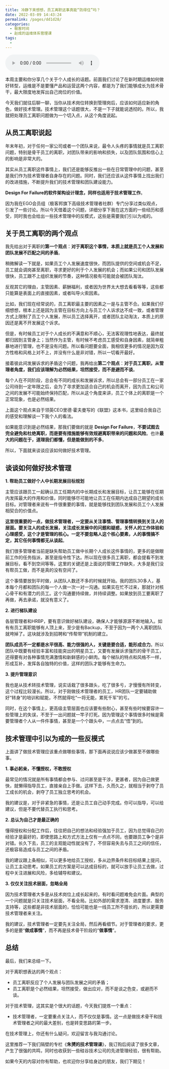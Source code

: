 ```yaml
---
title: 冷静下来想想，员工离职这事真能“防得住”吗？
date: 2022-03-09 14:43:24
permalink: /pages/dd1d28/
categories:
  - 极客时间
  - 赵成的运维体系管理课
tags:
  - 
---
```

<audio title="41.冷静下来想想，员工离职这事真能“防得住”吗？" src="https://static001.geekbang.org/resource/audio/1e/a8/1ed2c5218b333207090804e423d1f6a8.mp3" controls="controls"></audio> 
<p>本周主要和你分享几个关于个人成长的话题。前面我们讨论了在新时期运维如何做好转型，运维是不是要懂产品和运营这两个内容，都是为了我们能够成长为技术骨干，最大限度地发挥出自己岗位的价值。</p>
<p>今天我们就往后聊一聊，当你从技术岗位转换到管理岗后，应该如何适应新的角色，做好技术管理。技术管理这个话题很大，不是一下子就能说透彻的。所以，我就把处理员工离职问题做为一个切入点，从这个角度说起。</p>
<h2>从员工离职说起</h2>
<p>年末年初，对于任何一家公司或者一个团队来说，最令人头疼的事情就是员工离职问题，特别是骨干员工的离职，对团队带来的影响和损失，以及团队氛围和信心上的影响是非常大的。</p>
<p>其实从员工离职这件事情上，我们还是能够反推出一些在日常管理中的问题，甚至是我们作为技术管理者自身存在的问题。同时，我们还应该从这件事情上找出我们的改进措施，不断提升我们的技术管理和团队建设能力。</p>
<p><strong>Design For Failure的软件架构设计理念，同样也适用于技术管理工作</strong>。</p>
<p>因为我在EGO会员组（极客邦旗下高级技术管理者社群）专门分享过类似观点，引发了一些讨论。所以今天借着这个问题，详细分享下我在这方面的一些经历和感受，同时我也会给出一些技术管理中的反模式，这些是需要我们引以为戒的。</p>
<h2>关于员工离职的两个观点</h2>
<p>我先给出对于离职的<strong>第一个观点</strong>：<strong>对于离职这个事情，本质上就是员工个人发展和团队发展不匹配之间的矛盾</strong>。</p>
<p>稍微解读一下就是，如果员工个人发展速度很快，而团队提供的空间或机会不足，员工就会调岗甚至离职，寻求更好的利于个人发展的机会；而如果公司和团队发展很快，员工跟不上组织发展的节奏，这种情况极有可能就会被团队淘汰。</p>
<p>反观其它的理由，主管因素、薪酬福利，或者因为世界太大想去看看等等，这些都只能算是表面上的直接因素，或者叫导火索因素。</p>
<p>比如，我们现在经常说的，员工离职最主要的因素之一是与主管不合。如果我们仔细想想，根本上还是因为主管在目标方向上与员工个人诉求达不成一致，或者管理方式上限制了员工个人发展，所以员工选择离开，或者团队主动淘汰，本质上的原因还是离不开发展这个诉求。</p>
<p>但是，有时候员工对于个人成长的不满意和不顺心，无法客观理性地表达，最终就都归因到主管身上；当然作为主管，有时候不考虑员工感受和自身因素，就简单粗暴地进行管理，也不是没有问题。所以看问题要全面，我相信更多的情况是因为双方性格和风格上对不上，并没有什么是非对错，所以一切看开最好。</p>
<p>接着彼此间发展诉求的矛盾这个问题，我再给出<strong>第二个观点</strong>：<strong>对于员工离职，从管理者角度，我们应该理解为必然结果，坦然接受，而不是避而不谈</strong>。</p>
<p>每个人在不同阶段，总会有不同的成长和发展诉求，所以总会有一部分员工在一家公司待到一定年限之后，会为了寻求更加适合自己的机会而离开，因为员工和公司之间的发展不可能始终保持匹配，所以从这个角度来讲，员工个体上的离职是一个正常现象，也是必然结果。</p>
<p>上面这个观点来自于领英CEO里德·霍夫曼写的《联盟》这本书，这里结合我自己的感受和理解谈一下我个人的看法。</p>
<p>如果能意识到是必然结果，那我们要做的就是 <strong>Design For Failure</strong>，<strong>不要试图去完全避免和杜绝离职，而是要有措施能够有效规避离职带来的问题和风险</strong>。也许<strong>最大的问题在于，道理我们都懂，但是能做到的不多</strong>。</p>
<p>所以，下面就来谈谈应该如何做好技术管理。</p>
<!-- [[[read_end]]] -->
<h2>谈谈如何做好技术管理</h2>
<p><strong>1. 帮助员工做好个人中长期发展目标规划</strong></p>
<p>主管应该跟员工一起确认员工任期内的中长期成长和发展目标，让员工能够在任期内发挥最大的作用和价值，同时能够尽可能地让员工在任期内达成自己期望的成长目标。对管理者来说有一件很重要的事情，就是能够找到团队发展和员工个人发展相契合的价值点。</p>
<p><strong>这里很重要的一点，做技术管理者，一定要从关注事情、管理事情转换到关注人的层面。要关注人的成长发展，关注成长发展中的问题和疑惑，关怀人的工作体验和心理感受，这个才是管理的核心。一定不要忽略人这个核心要素，人的事情搞不定，其它任何事情都无从谈起</strong>。</p>
<p>我们很多管理者当前是缺失帮助员工做中长期个人成长这件事情的，更多的是做眼前工作的任务指派，甚至是指令性下达。所以现在很多员工离职，都会提看不到发展目标，看不到空间等等。这里的关键还是上面说的管理工作缺失，大多是我们没有帮员工做，而不是真的没有空间了。</p>
<p>这个事情要放到平时做，从团队人数还不多的时候就开始。我的团队30多人，基本每个月都和团队的每一个人做一次一对一沟通。如果实在忙不过来，那就针对核心骨干和有潜力的员工。这个沟通要持续做，并持续调整。如果放到员工要离职了再做，再去承诺，就没有意义了。</p>
<p><strong>2. 进行梯队建设</strong></p>
<p>各层管理者和HRBP，要有意识做好梯队建设，确保人才能够源源不断地输入。如有有员工离职能够有人顶上来，至少是有Backup，不至于因为一两个人离职团队就垮掉了。这块就涉及到招聘和“传帮带”机制的建立。</p>
<p><strong>团队成员不一定都是水平很高、能力很强的人，关键是要合适，能形成合力</strong>。所以团队中既要有经验丰富和技能突出的明星员工，又要有发展诉求强烈的骨干员工，还得要有对各种事情充满激情和新鲜感的小鲜肉。每个梯队的特点和风格不一样，形成互补，发挥各自独特的价值，这样的团队才能够有生命力。</p>
<p><strong>3. 提升管理意识</strong></p>
<p>我也是从技术转技术管理，说实话栽了很多跟头，吃了很多亏，才慢慢有所转变，这个过程比较漫长。所以，对于刚做技术管理者的员工，HR团队一定要辅助做好“转身”的培训和赋能，不然就得吃“一将无能，累死千军”的亏。</p>
<p>同时，在这个事情上，更高级主管层面也应该要有些耐心，甚至有些时候要容许一些管理上的失误，不至于一出问题就一竿子打死。因为管理这个事情很多时候是需要管理者个人从一件件事情，甚至是一个个跟头中，一点点去“悟”到的。</p>
<h2>技术管理中引以为戒的一些反模式</h2>
<p>上面讲了做技术管理应该重点做哪些事情，那下面再说说应该少做甚至不做哪些事。</p>
<p><strong>1. 事必躬亲，不懂授权，不敢授权</strong></p>
<p>最常见的情况就是所有事情都会参与、过问甚至是干涉，更甚者，因为自己做更快，就懒得指导员工，直接亲自上手做。这样下去，久而久之，就相当于剥夺了员工成长的机会，剥夺了员工独立思考的机会。</p>
<p>我的建议是，对于非紧急的事情，还是让员工自己动手完成。你可以指导，可以给建议，但是不要代替员工执行和思考。</p>
<p><strong>2. 总认为自己才是最正确的</strong></p>
<p>懂得授权和分配工作后，往往把自己的想法和经验强加于员工，因为总觉得自己的经验才是最好的，即使思路上和方式方法上仅有一点点不同，也要跟员工争个是非对错。长久下去，员工的主观能动性就没有了，不但容易失去与员工之间的信任，还极容易造成与员工之间的矛盾。</p>
<p>我的建议跟上条相似，可以更多地给员工授权，多从边界条件和目标结果上提问，让员工主动思考。如果员工的方案是可以达成目标的，就可以放手让员工去做，过程中关注进展和风险，多给辅导和建议。</p>
<p><strong>3. 仅仅关注技术层面，忽略全局</strong></p>
<p>因为技术管理者大多是从技术岗位上成长起来的，有时看问题难免会片面。典型的一个问题就是只关注技术层面，不看全局。比如外部的需求澄清、进度要求、服务支持等，这些都是非技术层面的，恰恰可能也是一线员工所不擅长的，所以更需要技术管理者来关注。</p>
<p>我的建议，技术管理者一定要先关注全局，然后再看细节。对于管理者的要求，更多的是要“<strong>做成事情</strong>”，而不再是技术骨干阶段的“<strong>做事情</strong>”。</p>
<h2>总结</h2>
<p>最后，我们来总结一下。</p>
<p>对于离职想表达的两个观点：</p>
<ul>
<li>员工离职反应了个人发展与团队发展之间的矛盾；</li>
<li>员工离职是个必然结果，坦然接受，做出应对，而不是谈之色变，或避而不谈。</li>
</ul>
<p>对于技术管理，这其实是个很大的话题，今天我们提炼一个重点：</p>
<ul>
<li>技术管理者，一定要重点关注人，而不仅仅是事情。这一点是做技术骨干和技术管理者之间的最大差别，也是转变思路的第一步。</li>
</ul>
<p>在技术管理上，你还有什么疑问，欢迎留言与我沟通讨论。</p>
<p>这里推荐一下我们隔壁的专栏《<strong>朱赟的技术管理课</strong>》，我订购后阅读了很多文章，产生了很强的共鸣，同时也收获到一些硅谷技术公司的先进管理经验，很有帮助。</p>
<p>如果今天的内容对你有帮助，也欢迎你分享给身边的朋友，我们下期见！</p>
<p></p>

